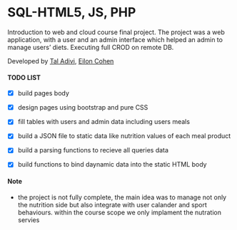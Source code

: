 # SQL-HTML5, JS, PHP

Introduction to web and cloud course final project. The project was a web application, with a user and an admin interface which helped an admin to manage users’ diets. Executing full CROD on remote DB. 

Developed by [Tal Adivi](https://github.com/TalAdivi), [Eilon Cohen](https://github.com/eiloncohen)

#### TODO LIST
- [x] build pages body
- [x] design pages using bootstrap and pure CSS
- [x] fill tables with users and admin data including users meals
- [x] build a JSON file to static data like nutrition values of each meal product 
- [x] build a parsing functions to recieve all queries data
- [x] build functions to bind daynamic data into the static HTML body


#### Note 

- the project is not fully complete, the main idea was to manage not only the nutrition side but also integrate with user calander and sport behaviours.
  within the course scope we only implament the nutration servies
